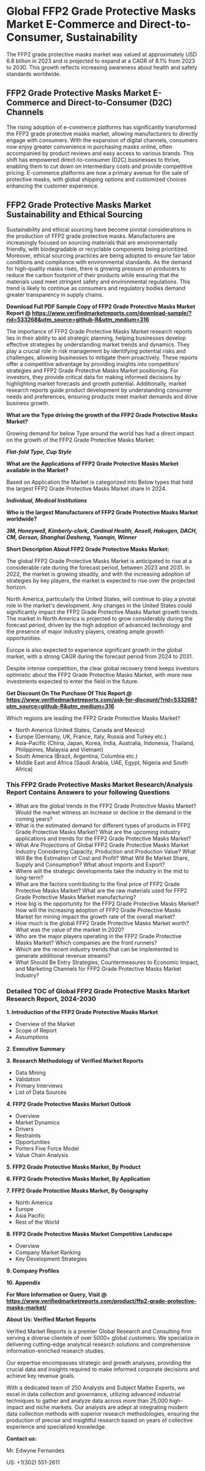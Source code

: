 <h1>Global FFP2 Grade Protective Masks Market E-Commerce and Direct-to-Consumer, Sustainability</h1><p class=""><p>The FFP2 grade protective masks market was valued at approximately USD 6.8 billion in 2023 and is projected to expand at a CAGR of 8.1% from 2023 to 2030. This growth reflects increasing awareness about health and safety standards worldwide.</p><h2>FFP2 Grade Protective Masks Market E-Commerce and Direct-to-Consumer (D2C) Channels</h2><p>The rising adoption of e-commerce platforms has significantly transformed the FFP2 grade protective masks market, allowing manufacturers to directly engage with consumers. With the expansion of digital channels, consumers now enjoy greater convenience in purchasing masks online, often accompanied by product reviews and easy access to various brands. This shift has empowered direct-to-consumer (D2C) businesses to thrive, enabling them to cut down on intermediary costs and provide competitive pricing. E-commerce platforms are now a primary avenue for the sale of protective masks, with global shipping options and customized choices enhancing the customer experience.</p><h2>FFP2 Grade Protective Masks Market Sustainability and Ethical Sourcing</h2><p>Sustainability and ethical sourcing have become pivotal considerations in the production of FFP2 grade protective masks. Manufacturers are increasingly focused on sourcing materials that are environmentally friendly, with biodegradable or recyclable components being prioritized. Moreover, ethical sourcing practices are being adopted to ensure fair labor conditions and compliance with environmental standards. As the demand for high-quality masks rises, there is growing pressure on producers to reduce the carbon footprint of their products while ensuring that the materials used meet stringent safety and environmental regulations. This trend is likely to continue as consumers and regulatory bodies demand greater transparency in supply chains.</p></p><p class=""><strong>Download Full PDF Sample Copy of FFP2 Grade Protective Masks Market Report @ <a href="https://www.verifiedmarketreports.com/download-sample/?rid=533268&utm_source=github-R&utm_medium=316" target="_blank">https://www.verifiedmarketreports.com/download-sample/?rid=533268&utm_source=github-R&utm_medium=316</a></strong></p><p>The importance of&nbsp;FFP2 Grade Protective Masks Market research reports lies in their ability to aid strategic planning, helping businesses develop effective strategies by understanding market trends and dynamics. They play a crucial role in risk management by identifying potential risks and challenges, allowing businesses to mitigate them proactively. These reports offer a competitive advantage by providing insights into competitors' strategies and FFP2 Grade Protective Masks Market positioning. For investors, they provide critical data for making informed decisions by highlighting market forecasts and growth potential. Additionally, market research reports guide product development by understanding consumer needs and preferences, ensuring products meet market demands and drive business growth.</p><p><strong>What are the&nbsp;Type driving the growth of the FFP2 Grade Protective Masks Market?</strong></p><p id="" class="">Growing demand for below Type around the world has had a direct impact on the growth of the FFP2 Grade Protective Masks Market:</p><p class=""><em><strong>Flat-fold Type, Cup Style</strong></em></p><p class=""><strong>What are the&nbsp;Applications&nbsp;of FFP2 Grade Protective Masks Market available in the Market?</strong></p><p id="" class="">Based on Application the Market is categorized into Below types that held the largest FFP2 Grade Protective Masks Market share In 2024.</p><p class=""><em><strong>Individual, Medical Institutions</strong></em></p><p class=""><strong>Who is the largest Manufacturers of FFP2 Grade Protective Masks Market worldwide?</strong></p><p><em><strong>3M, Honeywell, Kimberly-clark, Cardinal Health, Ansell, Hakugen, DACH, CM, Gerson, Shanghai Dasheng, Yuanqin, Winner</strong></em></p><p id="" class=""><strong>Short Description About FFP2 Grade Protective Masks Market:</strong></p><p>The global FFP2 Grade Protective Masks Market is anticipated to rise at a considerable rate during the forecast period, between 2023 and 2031. In 2022, the market is growing steadily, and with the increasing adoption of strategies by key players, the market is expected to rise over the projected horizon.</p><p>North America, particularly the United States, will continue to play a pivotal role in the market's development. Any changes in the United States could significantly impact the FFP2 Grade Protective Masks Market growth trends. The market in North America is projected to grow considerably during the forecast period, driven by the high adoption of advanced technology and the presence of major industry players, creating ample growth opportunities.</p><p>Europe is also expected to experience significant growth in the global market, with a strong CAGR during the forecast period from 2024 to 2031.</p><p>Despite intense competition, the clear global recovery trend keeps investors optimistic about the FFP2 Grade Protective Masks Market, with more new investments expected to enter the field in the future.</p><p id="" class=""><strong>Get Discount On The Purchase Of This Report @ <a href="https://www.verifiedmarketreports.com/ask-for-discount/?rid=533268?utm_source=github-R&utm_medium=316" target="_blank">https://www.verifiedmarketreports.com/ask-for-discount/?rid=533268?utm_source=github-R&utm_medium=316</a></strong></p><p class="">Which regions are leading the FFP2 Grade Protective Masks Market?</p><ul><li>North America (United States, Canada and Mexico)</li><li>Europe (Germany, UK, France, Italy, Russia and Turkey etc.)</li><li>Asia-Pacific (China, Japan, Korea, India, Australia, Indonesia, Thailand, Philippines, Malaysia and Vietnam)</li><li>South America (Brazil, Argentina, Columbia etc.)</li><li>Middle East and Africa (Saudi Arabia, UAE, Egypt, Nigeria and South Africa)</li></ul><h3 id="" class="">This FFP2 Grade Protective Masks Market Research/Analysis Report Contains Answers to your following Questions</h3><ul><li>What are the global trends in the FFP2 Grade Protective Masks Market? Would the market witness an increase or decline in the demand in the coming years?</li><li>What is the estimated demand for different types of products in FFP2 Grade Protective Masks Market? What are the upcoming industry applications and trends for the FFP2 Grade Protective Masks Market?</li><li>What Are Projections of Global FFP2 Grade Protective Masks Market Industry Considering Capacity, Production and Production Value? What Will Be the Estimation of Cost and Profit? What Will Be Market Share, Supply and Consumption? What about imports and Export?</li><li>Where will the strategic developments take the industry in the mid to long-term?</li><li>What are the factors contributing to the final price of FFP2 Grade Protective Masks Market? What are the raw materials used for FFP2 Grade Protective Masks Market manufacturing?</li><li>How big is the opportunity for the FFP2 Grade Protective Masks Market? How will the increasing adoption of FFP2 Grade Protective Masks Market for mining impact the growth rate of the overall market?</li><li>How much is the global FFP2 Grade Protective Masks Market worth? What was the value of the market In 2020?</li><li>Who are the major players operating in the FFP2 Grade Protective Masks Market? Which companies are the front runners?</li><li>Which are the recent industry trends that can be implemented to generate additional revenue streams?</li><li>What Should Be Entry Strategies, Countermeasures to Economic Impact, and Marketing Channels for FFP2 Grade Protective Masks Market Industry?</li></ul><h3 id="" class="">Detailed TOC of Global FFP2 Grade Protective Masks Market Research Report, 2024-2030</h3><p id="" class=""><strong>1. Introduction of the FFP2 Grade Protective Masks Market</strong></p><ul><li>Overview of the Market</li><li>Scope of Report</li><li>Assumptions</li></ul><p id="" class=""><strong>2. Executive Summary</strong></p><p id="" class=""><strong>3. Research Methodology of Verified Market Reports</strong></p><ul><li>Data Mining</li><li>Validation</li><li>Primary Interviews</li><li>List of Data Sources</li></ul><p id="" class=""><strong>4. FFP2 Grade Protective Masks Market Outlook</strong></p><ul><li>Overview</li><li>Market Dynamics</li><li>Drivers</li><li>Restraints</li><li>Opportunities</li><li>Porters Five Force Model</li><li>Value Chain Analysis</li></ul><p id="" class=""><strong>5. FFP2 Grade Protective Masks Market, By Product</strong></p><p id="" class=""><strong>6. FFP2 Grade Protective Masks Market, By Application</strong></p><p id="" class=""><strong>7. FFP2 Grade Protective Masks Market, By Geography</strong></p><ul><li>North America</li><li>Europe</li><li>Asia Pacific</li><li>Rest of the World</li></ul><p id="" class=""><strong>8. FFP2 Grade Protective Masks Market Competitive Landscape</strong></p><ul><li>Overview</li><li>Company Market Ranking</li><li>Key Development Strategies</li></ul><p id="" class=""><strong>9. Company Profiles</strong></p><p id="" class=""><strong>10. Appendix</strong></p><p id="" class=""><strong>For More Information or Query, Visit @ <a href="https://www.verifiedmarketreports.com/product/ffp2-grade-protective-masks-market/" target="_blank">https://www.verifiedmarketreports.com/product/ffp2-grade-protective-masks-market/</a></strong></p><p id="" class=""><strong>About Us: Verified Market Reports</strong></p><p id="" class="">Verified Market Reports is a premier Global Research and Consulting firm serving a diverse clientele of over 5000+ global customers. We specialize in delivering cutting-edge analytical research solutions and comprehensive information-enriched research studies.</p><p id="" class="">Our expertise encompasses strategic and growth analyses, providing the crucial data and insights required to make informed corporate decisions and achieve key revenue goals.</p><p id="" class="">With a dedicated team of 250 Analysts and Subject Matter Experts, we excel in data collection and governance, utilizing advanced industrial techniques to gather and analyze data across more than 25,000 high-impact and niche markets. Our analysts are adept at integrating modern data collection methods with superior research methodologies, ensuring the production of precise and insightful research based on years of collective experience and specialized knowledge.</p><p id="" class=""><strong>Contact us:</strong></p><p id="" class="">Mr. Edwyne Fernandes</p><p id="" class="">US: +1(302) 551-2611</p>